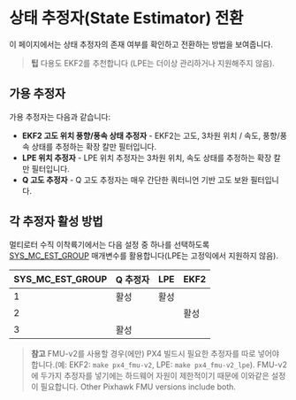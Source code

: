 # 상태 추정자(State Estimator) 전환

이 페이지에서는 상태 추정자의 존재 여부를 확인하고 전환하는 방법을 보여줍니다.

> **팁** 다용도 EKF2를 추천합니다 (LPE는 더이상 관리하거나 지원해주지 않음).

## 가용 추정자

가용 추정자는 다음과 같습니다:

- **EKF2 고도 위치 풍향/풍속 상태 추정자** - EKF2는 고도, 3차원 위치 / 속도, 풍향/풍속 상태를 추정하는 확장 칼만 필터입니다.
- **LPE 위치 추정자** - LPE 위치 추정자는 3차원 위치, 속도 상태를 추정하는 확장 칼만 필터입니다.
- **Q 고도 추정자** - Q 고도 추정자는 매우 간단한 쿼터니언 기반 고도 보완 필터입니다.

## 각 추정자 활성 방법

멀티로터 수직 이착륙기에서는 다음 설정 중 하나를 선택하도록 [SYS_MC_EST_GROUP](../advanced/parameter_reference.md#SYS_MC_EST_GROUP) 매개변수를 활용합니다(LPE는 고정익에서 지원하지 않음).

| SYS_MC_EST_GROUP | Q 추정자 | LPE | EKF2 |
| ------------------ | ----- | --- | ---- |
| 1                  | 활성    | 활성  |      |
| 2                  |       |     | 활성   |
| 3                  | 활성    |     |      |

> **참고** FMU-v2를 사용할 경우(에만) PX4 빌드시 필요한 추정자를 따로 넣어야 합니다.(예: EKF2: `make px4_fmu-v2`, LPE: `make px4_fmu-v2_lpe`). FMU-v2에 두가지 추정자를 넣기에는 하드웨어 자원이 제한적이기 때문에 이와같은 설정이 필요합니다. Other Pixhawk FMU versions include both.